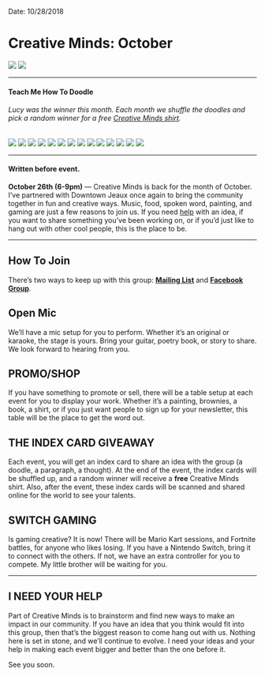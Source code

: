 
Date: 10/28/2018


# Creative Minds: October

![](https://i.imgur.com/rX2pYhW.jpg)
![](https://i.imgur.com/S02kyzb.jpg)

---- 

#### Teach Me How To Doodle

###### Lucy was the winner this month. Each month we shuffle the doodles and pick a random winner for a free [Creative Minds shirt](https://nashp.com/create).

![](https://i.imgur.com/Tmh57Sx.jpg)
![](https://i.imgur.com/tTZQkoJ.jpg)
![](https://i.imgur.com/AjS98ZU.jpg)
![](https://i.imgur.com/Q22bSra.jpg)
![](https://i.imgur.com/yfKASKd.jpg)
![](https://i.imgur.com/qgvQ2An.jpg)
![](https://i.imgur.com/d2SlJ2n.jpg)
![](https://i.imgur.com/nt9J7x5.jpg)
![](https://i.imgur.com/tX4j5H5.jpg)
![](https://i.imgur.com/YFATJ4m.jpg)
![](https://i.imgur.com/zleWjbt.jpg)
![](https://i.imgur.com/HkmRRYO.jpg)
![](https://i.imgur.com/BofoXaU.jpg)
![](https://i.imgur.com/FpMKe9t.jpg)

---- 

#### Written before event.

**October 26th (6-9pm)** — Creative Minds is back for the month of October. I’ve partnered with Downtown Jeaux once again to bring the community together in fun and creative ways. Music, food, spoken word, painting, and gaming are just a few reasons to join us. If you need [help](/help) with an idea, if you want to share something you’ve been working on, or if you’d just like to hang out with other cool people, this is the place to be.

---- 

## How To Join

There’s two ways to keep up with this group: **[Mailing List](http://eepurl.com/dIDOQD)** and **[Facebook Group](https://www.facebook.com/groups/288029324892997/)**.

## Open Mic

We’ll have a mic setup for you to perform. Whether it’s an original or karaoke, the stage is yours. Bring your guitar, poetry book, or story to share. We look forward to hearing from you.

## PROMO/SHOP

If you have something to promote or sell, there will be a table setup at each event for you to display your work. Whether it’s a painting, brownies, a book, a shirt, or if you just want people to sign up for your newsletter, this table will be the place to get the word out.

## THE INDEX CARD GIVEAWAY

Each event, you will get an index card to share an idea with the group (a doodle, a paragraph, a thought). At the end of the event, the index cards will be shuffled up, and a random winner will receive a **free** Creative Minds shirt. Also, after the event, these index cards will be scanned and shared online for the world to see your talents.

## SWITCH GAMING

Is gaming creative? It is now! There will be Mario Kart sessions, and Fortnite battles, for anyone who likes losing. If you have a Nintendo Switch, bring it to connect with the others. If not, we have an extra controller for you to compete. My little brother will be waiting for you.

---- 

## I NEED YOUR HELP

Part of Creative Minds is to brainstorm and find new ways to make an impact in our community. If you have an idea that you think would fit into this group, then that’s the biggest reason to come hang out with us. Nothing here is set in stone, and we’ll continue to evolve. I need your ideas and your help in making each event bigger and better than the one before it.

See you soon.
